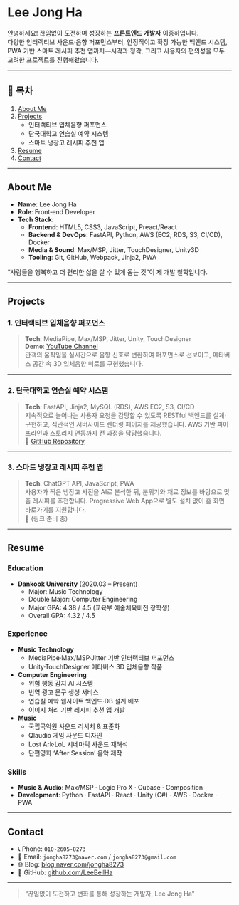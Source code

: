 # Lee Jong Ha

안녕하세요! 끊임없이 도전하며 성장하는 **프론트엔드 개발자** 이종하입니다.  
다양한 인터랙티브 사운드·음향 퍼포먼스부터, 안정적이고 확장 가능한 백엔드 시스템, PWA 기반 스마트 레시피 추천 앱까지—시각과 청각, 그리고 사용자의 편의성을 모두 고려한 프로젝트를 진행해왔습니다.

---

## 📄 목차

1. [About Me](#about-me)  
2. [Projects](#projects)  
   - 인터랙티브 입체음향 퍼포먼스  
   - 단국대학교 연습실 예약 시스템  
   - 스마트 냉장고 레시피 추천 앱  
3. [Resume](#resume)  
4. [Contact](#contact)  

---

## About Me

- **Name**: Lee Jong Ha  
- **Role**: Front‑end Developer  
- **Tech Stack**:  
  - **Frontend**: HTML5, CSS3, JavaScript, Preact/React  
  - **Backend & DevOps**: FastAPI, Python, AWS (EC2, RDS, S3, CI/CD), Docker  
  - **Media & Sound**: Max/MSP, Jitter, TouchDesigner, Unity3D  
  - **Tooling**: Git, GitHub, Webpack, Jinja2, PWA  

“사람들을 행복하고 더 편리한 삶을 살 수 있게 돕는 것”이 제 개발 철학입니다.

---

## Projects

### 1. 인터랙티브 입체음향 퍼포먼스  
> **Tech**: MediaPipe, Max/MSP, Jitter, Unity, TouchDesigner  
> **Demo**: [YouTube Channel](https://www.youtube.com/@%EC%9D%B4%EC%A2%85%ED%95%98-t9u)  
관객의 움직임을 실시간으로 음향 신호로 변환하여 퍼포먼스로 선보이고, 메타버스 공간 속 3D 입체음향 미로를 구현했습니다.

---

### 2. 단국대학교 연습실 예약 시스템  
> **Tech**: FastAPI, Jinja2, MySQL (RDS), AWS EC2, S3, CI/CD  
지속적으로 늘어나는 사용자 요청을 감당할 수 있도록 RESTful 백엔드를 설계·구현하고, 직관적인 서버사이드 렌더링 페이지를 제공했습니다. AWS 기반 파이프라인과 스토리지 연동까지 전 과정을 담당했습니다.  
🔗 [GitHub Repository](https://github.com/LeeBellHa/project2)

---

### 3. 스마트 냉장고 레시피 추천 앱  
> **Tech**: ChatGPT API, JavaScript, PWA  
사용자가 찍은 냉장고 사진을 AI로 분석한 뒤, 분위기와 재료 정보를 바탕으로 맞춤 레시피를 추천합니다. Progressive Web App으로 별도 설치 없이 홈 화면 바로가기를 지원합니다.  
🔗 (링크 준비 중)

---

## Resume

### Education  
- **Dankook University** (2020.03 – Present)  
  - Major: Music Technology  
  - Double Major: Computer Engineering  
  - Major GPA: 4.38 / 4.5 (교육부 예술체육비전 장학생)  
  - Overall GPA: 4.32 / 4.5  

### Experience  
- **Music Technology**  
  - MediaPipe·Max/MSP·Jitter 기반 인터랙티브 퍼포먼스  
  - Unity·TouchDesigner 메타버스 3D 입체음향 작품  
- **Computer Engineering**  
  - 위험 행동 감지 AI 시스템  
  - 번역·광고 문구 생성 서비스  
  - 연습실 예약 웹사이트 백엔드·DB 설계·배포  
  - 이미지 처리 기반 레시피 추천 앱 개발  
- **Music**  
  - 국립국악원 사운드 리서치 & 표준화  
  - Qlaudio 게임 사운드 디자인  
  - Lost Ark·LoL 시네마틱 사운드 재해석  
  - 단편영화 ‘After Session’ 음악 제작  

### Skills  
- **Music & Audio**: Max/MSP · Logic Pro X · Cubase · Composition  
- **Development**: Python · FastAPI · React · Unity (C#) · AWS · Docker · PWA  

---

## Contact

- 📞 Phone: `010‑2605‑8273`  
- 📧 Email: `jongha8273@naver.com` / `jongha8273@gmail.com`  
- 🌐 Blog: [blog.naver.com/jongha8273](https://blog.naver.com/jongha8273)  
- 🐙 GitHub: [github.com/LeeBellHa](https://github.com/LeeBellHa)  

---

> “끊임없이 도전하고 변화를 통해 성장하는 개발자, Lee Jong Ha”  
